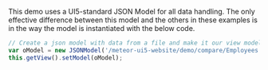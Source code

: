 This demo uses a UI5-standard JSON Model for all data handling.  The only effective difference between this model and the others in these examples is in the way the model is instantiated with the below code.
```js
// Create a json model with data from a file and make it our view model
var oModel = new JSONModel('/meteor-ui5-website/demo/compare/Employees.json');
this.getView().setModel(oModel);
```
